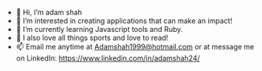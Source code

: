 - 👋 Hi, I’m adam shah
- 👀 I’m interested in creating applications that can make an impact! 
- 🌱 I’m currently learning Javascript tools and Ruby. 
- 🏅 I also love all things sports and love to read!
- 📫 Email me anytime at Adamshah1999@hotmail.com or at message me on LinkedIn: https://www.linkedin.com/in/adamshah24/ 

<!---
adamshah23/adamshah23 is a ✨ special ✨ repository because its `README.md` (this file) appears on your GitHub profile.
You can click the Preview link to take a look at your changes.
--->
